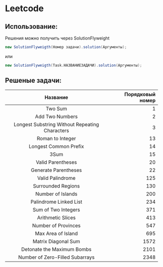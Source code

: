# Leetcode
## Использование:
Решения можно получить через SolutionFlyweight
```java 
new SolutionFlyweigth(Номер задачи).solution(Аргументы);
```
или
```java
new SolutionFlyweigth(Task.НАЗВАНИЕЗАДАЧИ).solution(Аргументы);
```
## Решеныe задачи:
|                    Название                    |Порядковый номер|
|:----------------------------------------------:|-:|
|                    Two Sum                     |1|
|                Add Two Numbers                 |2|
| Longest Substring Without Repeating Characters |3|
|                Roman to Integer                |13|
|             Longest Common Prefix              |14|
|                      3Sum                      |15|
|               Valid Parentheses                |20|
|              Generate Parentheses              |22|
|                Valid Palindrome                |125|
|               Surrounded Regions               |130|
|               Number of Islands                |200|
|             Palindrome Linked List             |234|
|              Sum of Two Integers               |371|
|                Arithmetic Slices                |413|
|               Number of Provinces                |547|
|                Max Area of Island                 |695|
|               Matrix Diagonal Sum                |1572|
|              Detonate the Maximum Bombs              |2101|
|           Number of Zero-Filled Subarrays           |2348       |